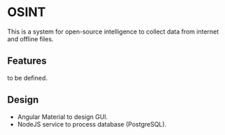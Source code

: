 # OSINT
This is a system for open-source intelligence to collect data from internet and offline files.

## Features
to be defined.

## Design
- Angular Material to design GUI.
- NodeJS service to process database (PostgreSQL).